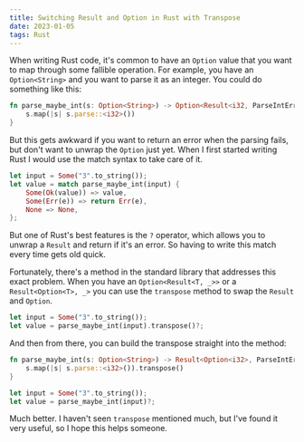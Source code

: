 ```yaml
---
title: Switching Result and Option in Rust with Transpose
date: 2023-01-05
tags: Rust
---
```


When writing Rust code, it's common to have an `Option` value that you want to map through some fallible operation. For example, you have an `Option<String>` and you want to parse it as an integer. You could do something like this:

```rust
fn parse_maybe_int(s: Option<String>) -> Option<Result<i32, ParseIntError>> {
    s.map(|s| s.parse::<i32>())
}
```

But this gets awkward if you want to return an error when the parsing fails, but don't want to unwrap the `Option` just yet. When I first started writing Rust I would use the match syntax to take care of it.

```rust
let input = Some("3".to_string());
let value = match parse_maybe_int(input) {
    Some(Ok(value)) => value,
    Some(Err(e)) => return Err(e),
    None => None,
};
```

But one of Rust's best features is the `?`  operator, which allows you to unwrap a `Result` and return if it's an error.
So having to write this match every time gets old quick.

Fortunately, there's a method in the standard library that addresses this exact problem. When you have an
`Option<Result<T, _>>` or a `Result<Option<T>, _>` you can use the `transpose` method to swap the `Result` and `Option`.

```rust
let input = Some("3".to_string());
let value = parse_maybe_int(input).transpose()?;
```

And then from there, you can build the transpose straight into the method:

```rust
fn parse_maybe_int(s: Option<String>) -> Result<Option<i32>, ParseIntError> {
    s.map(|s| s.parse::<i32>()).transpose()
}

let input = Some("3".to_string());
let value = parse_maybe_int(input)?;
```

Much better.  I haven't seen `transpose` mentioned much, but I've found it very useful, so I hope this helps someone.

